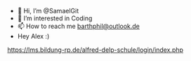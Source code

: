 - 👋 Hi, I’m @SamaelGit
- 👀 I’m interested in Coding
- 📫 How to reach me barthphil@outlook.de
- Hey Alex :)


https://lms.bildung-rp.de/alfred-delp-schule/login/index.php
